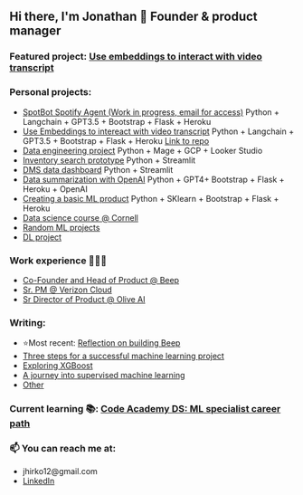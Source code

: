 ## Hi there, I'm Jonathan 🤙 Founder & product manager

### Featured project: <a href="https://playoffchat.herokuapp.com/" target="_blank">Use embeddings to interact with video transcript</a>

### Personal projects: 
<ul>
  <li><a href="https://www.spot-bot.xyz/">SpotBot Spotify Agent (Work in progress, email for access)</a> Python + Langchain + GPT3.5 + Bootstrap + Flask + Heroku</li>
  <li><a href="https://playoffchat.herokuapp.com/" target="_blank">Use Embeddings to intereact with video transcript</a> Python + Langchain + GPT3.5 + Bootstrap + Flask + Heroku   <a href="https://github.com/shibby576/chiclet" target="_blank">Link to repo</a></li>
  <li><a href="https://www.linkedin.com/posts/jonathanehirko_dataengineering-activity-7059221630962597888-aAPZ?utm_source=share&utm_medium=member_desktop" target="_blank">Data engineering project</a> Python + Mage + GCP + Looker Studio</li>
  <li><a href="https://lotalyticssearch.streamlit.app/" target="_blank">Inventory search prototype</a> Python + Streamlit</li>
  <li><a href="https://lotalyticsdms.streamlit.app/" target="_blank">DMS data dashboard</a> Python + Streamlit</li>
  <li><a href="https://github.com/shibby576/gpt_playground" target="_blank">Data summarization with OpenAI</a> Python + GPT4+ Bootstrap + Flask + Heroku + OpenAI</li>
  <li><a href="https://github.com/shibby576/WineSite#readme" target="_blank">Creating a basic ML product</a> Python + SKlearn + Bootstrap + Flask + Heroku</li>
  <li><a href="https://github.com/shibby576/wild_data_science" target="_blank">Data science course @ Cornell</a></li>
  <li><a href="https://github.com/shibby576/data_sandbox/tree/master/ML_Explore" target="_blank">Random ML projects</a></li>
  <li><a href="https://github.com/shibby576/data_sandbox/blob/master/DL_Explore/fake_hotel_reviews.ipynb" target="_blank">DL project</a></li>
</ul>

### Work experience 👨🏻‍💻  
<ul>
  <li><a href="https://beepauto.com/" target="_blank">Co-Founder and Head of Product @ Beep</a></li>
  <li><a href="https://www.verizon.com/about/news/verizon-cloud-unlimited" target="_blank">Sr. PM @ Verizon Cloud</a></li>
  <li><a href="https://oliveai.com/" target="_blank">Sr Director of Product @ Olive AI</a></li>
</ul>

### Writing:
<ul>
  <li>⭐️Most recent: <a href="https://www.linkedin.com/pulse/reflection-my-time-building-beep-jonathan-hirko" target="_blank">Reflection on building Beep</a></li>
  <li><a href="https://medium.com/towards-data-science/three-steps-for-a-successful-machine-learning-project-baac098ba775" target="_blank">Three steps for a successful machine learning project</a></li>
  <li><a href="https://towardsdatascience.com/exploring-xgboost-4baf9ace0cf6" target="_blank">Exploring XGBoost</a></li>
  <li><a href="https://towardsdatascience.com/a-journey-into-supervised-machine-learning-f26f238b0477" target="_blank">A journey into supervised machine learning</a></li>
  <li><a href="https://medium.com/@jhirko12" target="_blank">Other</a></li>
</ul>

### Current learning 📚: <a href='https://github.com/shibby576/code_academy_DS'>Code Academy DS: ML specialist career path</a>

### 📫 You can reach me at: 
<ul>
  <li>jhirko12@gmail.com</li>
  <li><a href="https://www.linkedin.com/in/jonathanehirko/" target="_blank">LinkedIn</a></li>
</ul>


<!--
**shibby576/shibby576** is a ✨ _special_ ✨ repository because its `README.md` (this file) appears on your GitHub profile.

Here are some ideas to get you started:

- 🔭 I’m currently working on ...
- 🌱 I’m currently learning ...
- 👯 I’m looking to collaborate on ...
- 🤔 I’m looking for help with ...
- 💬 Ask me about ...
- 📫 How to reach me: ...
- 😄 Pronouns: ...
- ⚡ Fun fact: ...
-->
